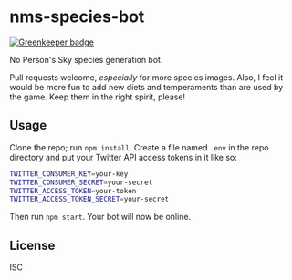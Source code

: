 # nms-species-bot

[![Greenkeeper badge](https://badges.greenkeeper.io/ceejbot/nms-species-bot.svg)](https://greenkeeper.io/)

No Person's Sky species generation bot.

Pull requests welcome, *especially* for more species images. Also, I feel it would be more fun to add new diets and temperaments than are used by the game. Keep them in the right spirit, please!


## Usage

Clone the repo; run `npm install`. Create a file named `.env` in the repo directory and put your Twitter API access tokens in it like so:

```sh
TWITTER_CONSUMER_KEY=your-key
TWITTER_CONSUMER_SECRET=your-secret
TWITTER_ACCESS_TOKEN=your-token
TWITTER_ACCESS_TOKEN_SECRET=your-secret
```

Then run `npm start`. Your bot will now be online.


## License

ISC
